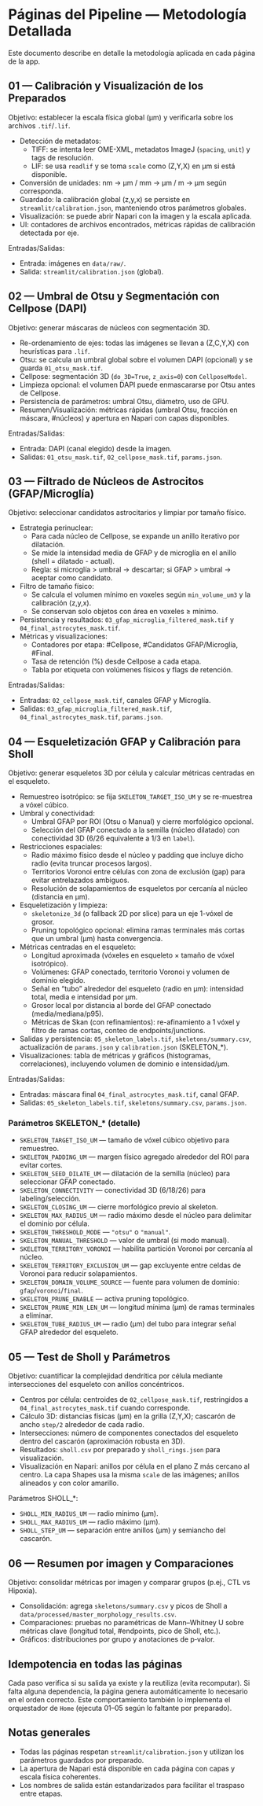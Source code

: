 # Páginas del Pipeline — Metodología Detallada

Este documento describe en detalle la metodología aplicada en cada página de la app.

## 01 — Calibración y Visualización de los Preparados

Objetivo: establecer la escala física global (µm) y verificarla sobre los archivos `.tif`/`.lif`.

- Detección de metadatos:
  - TIFF: se intenta leer OME-XML, metadatos ImageJ (`spacing`, `unit`) y tags de resolución.
  - LIF: se usa `readlif` y se toma `scale` como (Z,Y,X) en µm si está disponible.
- Conversión de unidades: nm → µm / mm → µm / m → µm según corresponda.
- Guardado: la calibración global (z,y,x) se persiste en `streamlit/calibration.json`, manteniendo otros parámetros globales.
- Visualización: se puede abrir Napari con la imagen y la escala aplicada.
- UI: contadores de archivos encontrados, métricas rápidas de calibración detectada por eje.

Entradas/Salidas:
- Entrada: imágenes en `data/raw/`.
- Salida: `streamlit/calibration.json` (global).

## 02 — Umbral de Otsu y Segmentación con Cellpose (DAPI)

Objetivo: generar máscaras de núcleos con segmentación 3D.

- Re-ordenamiento de ejes: todas las imágenes se llevan a (Z,C,Y,X) con heurísticas para `.lif`.
- Otsu: se calcula un umbral global sobre el volumen DAPI (opcional) y se guarda `01_otsu_mask.tif`.
- Cellpose: segmentación 3D (`do_3D=True`, `z_axis=0`) con `CellposeModel`.
- Limpieza opcional: el volumen DAPI puede enmascararse por Otsu antes de Cellpose.
- Persistencia de parámetros: umbral Otsu, diámetro, uso de GPU.
- Resumen/Visualización: métricas rápidas (umbral Otsu, fracción en máscara, #núcleos) y apertura en Napari con capas disponibles.

Entradas/Salidas:
- Entrada: DAPI (canal elegido) desde la imagen.
- Salidas: `01_otsu_mask.tif`, `02_cellpose_mask.tif`, `params.json`.

## 03 — Filtrado de Núcleos de Astrocitos (GFAP/Microglía)

Objetivo: seleccionar candidatos astrocitarios y limpiar por tamaño físico.

- Estrategia perinuclear:
  - Para cada núcleo de Cellpose, se expande un anillo iterativo por dilatación.
  - Se mide la intensidad media de GFAP y de microglía en el anillo (shell = dilatado - actual).
  - Regla: si microglía > umbral → descartar; si GFAP > umbral → aceptar como candidato.
- Filtro de tamaño físico:
  - Se calcula el volumen mínimo en voxeles según `min_volume_um3` y la calibración (z,y,x).
  - Se conservan solo objetos con área en voxeles ≥ mínimo.
- Persistencia y resultados: `03_gfap_microglia_filtered_mask.tif` y `04_final_astrocytes_mask.tif`.
- Métricas y visualizaciones:
  - Contadores por etapa: #Cellpose, #Candidatos GFAP/Microglía, #Final.
  - Tasa de retención (%) desde Cellpose a cada etapa.
  - Tabla por etiqueta con volúmenes físicos y flags de retención.

Entradas/Salidas:
- Entradas: `02_cellpose_mask.tif`, canales GFAP y Microglía.
- Salidas: `03_gfap_microglia_filtered_mask.tif`, `04_final_astrocytes_mask.tif`, `params.json`.

## 04 — Esqueletización GFAP y Calibración para Sholl

Objetivo: generar esqueletos 3D por célula y calcular métricas centradas en el esqueleto.

- Remuestreo isotrópico: se fija `SKELETON_TARGET_ISO_UM` y se re-muestrea a vóxel cúbico.
- Umbral y conectividad:
  - Umbral GFAP por ROI (Otsu o Manual) y cierre morfológico opcional.
  - Selección del GFAP conectado a la semilla (núcleo dilatado) con conectividad 3D (6/26 equivalente a 1/3 en `label`).
- Restricciones espaciales:
  - Radio máximo físico desde el núcleo y padding que incluye dicho radio (evita truncar procesos largos).
  - Territorios Voronoi entre células con zona de exclusión (gap) para evitar entrelazados ambiguos.
  - Resolución de solapamientos de esqueletos por cercanía al núcleo (distancia en µm).
- Esqueletización y limpieza:
  - `skeletonize_3d` (o fallback 2D por slice) para un eje 1-vóxel de grosor.
  - Pruning topológico opcional: elimina ramas terminales más cortas que un umbral (µm) hasta convergencia.
- Métricas centradas en el esqueleto:
  - Longitud aproximada (vóxeles en esqueleto × tamaño de vóxel isotrópico).
  - Volúmenes: GFAP conectado, territorio Voronoi y volumen de dominio elegido.
  - Señal en “tubo” alrededor del esqueleto (radio en µm): intensidad total, media e intensidad por µm.
  - Grosor local por distancia al borde del GFAP conectado (media/mediana/p95).
  - Métricas de Skan (con refinamientos): re-afinamiento a 1 vóxel y filtro de ramas cortas, conteo de endpoints/junctions.
- Salidas y persistencia: `05_skeleton_labels.tif`, `skeletons/summary.csv`, actualización de `params.json` y `calibration.json` (SKELETON_*).
- Visualizaciones: tabla de métricas y gráficos (histogramas, correlaciones), incluyendo volumen de dominio e intensidad/µm.

Entradas/Salidas:
- Entradas: máscara final `04_final_astrocytes_mask.tif`, canal GFAP.
- Salidas: `05_skeleton_labels.tif`, `skeletons/summary.csv`, `params.json`.

### Parámetros SKELETON_* (detalle)

- `SKELETON_TARGET_ISO_UM` — tamaño de vóxel cúbico objetivo para remuestreo.
- `SKELETON_PADDING_UM` — margen físico agregado alrededor del ROI para evitar cortes.
- `SKELETON_SEED_DILATE_UM` — dilatación de la semilla (núcleo) para seleccionar GFAP conectado.
- `SKELETON_CONNECTIVITY` — conectividad 3D (6/18/26) para labeling/selección.
- `SKELETON_CLOSING_UM` — cierre morfológico previo al skeleton.
- `SKELETON_MAX_RADIUS_UM` — radio máximo desde el núcleo para delimitar el dominio por célula.
- `SKELETON_THRESHOLD_MODE` — `"otsu"` o `"manual"`.
- `SKELETON_MANUAL_THRESHOLD` — valor de umbral (si modo manual).
- `SKELETON_TERRITORY_VORONOI` — habilita partición Voronoi por cercanía al núcleo.
- `SKELETON_TERRITORY_EXCLUSION_UM` — gap excluyente entre celdas de Voronoi para reducir solapamientos.
- `SKELETON_DOMAIN_VOLUME_SOURCE` — fuente para volumen de dominio: `gfap`/`voronoi`/`final`.
- `SKELETON_PRUNE_ENABLE` — activa pruning topológico.
- `SKELETON_PRUNE_MIN_LEN_UM` — longitud mínima (µm) de ramas terminales a eliminar.
- `SKELETON_TUBE_RADIUS_UM` — radio (µm) del tubo para integrar señal GFAP alrededor del esqueleto.

## 05 — Test de Sholl y Parámetros

Objetivo: cuantificar la complejidad dendrítica por célula mediante intersecciones del esqueleto con anillos concéntricos.

- Centros por célula: centroides de `02_cellpose_mask.tif`, restringidos a `04_final_astrocytes_mask.tif` cuando corresponde.
- Cálculo 3D: distancias físicas (µm) en la grilla (Z,Y,X); cascarón de ancho `step/2` alrededor de cada radio.
- Intersecciones: número de componentes conectados del esqueleto dentro del cascarón (aproximación robusta en 3D).
- Resultados: `sholl.csv` por preparado y `sholl_rings.json` para visualización.
- Visualización en Napari: anillos por célula en el plano Z más cercano al centro. La capa Shapes usa la misma `scale` de las imágenes; anillos alineados y con color amarillo.

Parámetros SHOLL_*:
- `SHOLL_MIN_RADIUS_UM` — radio mínimo (µm).
- `SHOLL_MAX_RADIUS_UM` — radio máximo (µm).
- `SHOLL_STEP_UM` — separación entre anillos (µm) y semiancho del cascarón.

## 06 — Resumen por imagen y Comparaciones

Objetivo: consolidar métricas por imagen y comparar grupos (p.ej., CTL vs Hipoxia).

- Consolidación: agrega `skeletons/summary.csv` y picos de Sholl a `data/processed/master_morphology_results.csv`.
- Comparaciones: pruebas no paramétricas de Mann–Whitney U sobre métricas clave (longitud total, #endpoints, pico de Sholl, etc.).
- Gráficos: distribuciones por grupo y anotaciones de p‑valor.

## Idempotencia en todas las páginas

Cada paso verifica si su salida ya existe y la reutiliza (evita recomputar). Si falta alguna dependencia, la página genera automáticamente lo necesario en el orden correcto. Este comportamiento también lo implementa el orquestador de `Home` (ejecuta 01–05 según lo faltante por preparado).

## Notas generales

- Todas las páginas respetan `streamlit/calibration.json` y utilizan los parámetros guardados por preparado.
- La apertura de Napari está disponible en cada página con capas y escala física coherentes.
- Los nombres de salida están estandarizados para facilitar el traspaso entre etapas.
